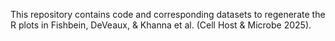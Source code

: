 This repository contains code and corresponding datasets to regenerate the R plots in Fishbein, DeVeaux, & Khanna et al. (Cell Host & Microbe 2025).
